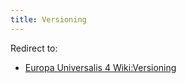 ```yaml
---
title: Versioning
---
```



Redirect to:

-   [Europa Universalis 4
    Wiki:Versioning](/wiki/index.php?title=Europa_Universalis_4_Wiki:Versioning&action=edit&redlink=1 "Europa Universalis 4 Wiki:Versioning (page does not exist)")
